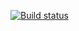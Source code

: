 [![Build status](https://ci.appveyor.com/api/projects/status/wl9tn68u11yo65ja?svg=true)](https://ci.appveyor.com/project/Mmikhno/bank)
